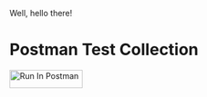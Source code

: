 Well, hello there!





# Postman Test Collection 
[<img src="https://run.pstmn.io/button.svg" alt="Run In Postman" style="width: 128px; height: 32px;">](https://god.gw.postman.com/run-collection/32963259-c08e0a3e-52c7-4c3e-abe3-01c6b13c2886?action=collection%2Ffork&source=rip_markdown&collection-url=entityId%3D32963259-c08e0a3e-52c7-4c3e-abe3-01c6b13c2886%26entityType%3Dcollection%26workspaceId%3Deb6955d9-68b9-4710-8815-14d51c1accc5)
